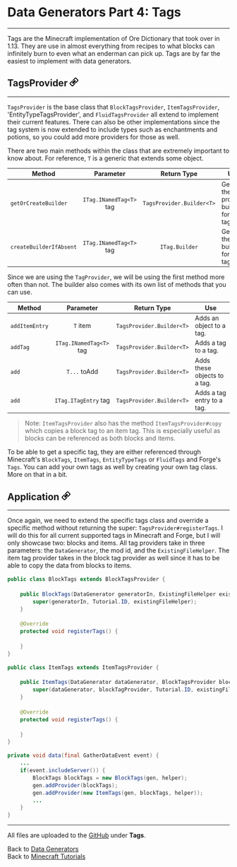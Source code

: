 ﻿# Data Generators Part 4: Tags
---

Tags are the Minecraft implementation of Ore Dictionary that took over in 1.13. They are use in almost everything from recipes to what blocks can infinitely burn to even what an enderman can pick up. Tags are by far the easiest to implement with data generators.

## <a name="tagsprovider"></a>TagsProvider <a href="#tagsprovider"><img src="../../../../images/link.png" alt="Link" style="width:20px;height:20px;"></a>
---

`TagsProvider` is the base class that `BlockTagsProvider`, `ItemTagsProvider`, 'EntityTypeTagsProvider', and `FluidTagsProvider` all extend to implement their current features. There can also be other implementations since the tag system is now extended to include types such as enchantments and potions, so you could add more providers for those as well. 

There are two main methods within the class that are extremely important to know about. For reference, `T` is a generic that extends some object.

Method | Parameter | Return Type | Use
--- | :---: | :---: | ---
`getOrCreateBuilder` | `ITag.INamedTag<T>` tag | `TagsProvider.Builder<T>` | Gets the provider builder for a tag.
`createBuilderIfAbsent` | `ITag.INamedTag<T>` tag | `ITag.Builder` | Gets the tag builder for a tag.

Since we are using the `TagProvider`, we will be using the first method more often than not. The builder also comes with its own list of methods that you can use.

Method | Parameter | Return Type | Use
--- | :---: | :---: | ---
`addItemEntry` | `T` item | `TagsProvider.Builder<T>` | Adds an object to a tag.
`addTag` | `ITag.INamedTag<T>` tag | `TagsProvider.Builder<T>` | Adds a tag to a tag.
`add` | `T...` toAdd | `TagsProvider.Builder<T>` | Adds these objects to a tag.
`add` | `ITag.ITagEntry` tag | `TagsProvider.Builder<T>` | Adds a tag entry to a tag.

> Note: `ItemTagsProvider` also has the method `ItemTagsProvider#copy` which copies a block tag to an item tag. This is especially useful as blocks can be referenced as both blocks and items.

To be able to get a specific tag, they are either referenced through Minecraft's `BlockTags`, `ItemTags`, `EntityTypeTags` or `FluidTags` and Forge's `Tags`. You can add your own tags as well by creating your own tag class. More on that in a bit.

## <a name="application"></a>Application <a href="#application"><img src="../../../../images/link.png" alt="Link" style="width:20px;height:20px;"></a>
---

Once again, we need to extend the specific tags class and override a specific method without returning the super: `TagsProvider#registerTags`. I will do this for all current supported tags in Minecraft and Forge, but I will only showcase two: blocks and items. All tag providers take in three parameters: the `DataGenerator`, the mod id, and the `ExistingFileHelper`. The item tag provider takes in the block tag provider as well since it has to be able to copy the data from blocks to items.

```java
public class BlockTags extends BlockTagsProvider {

	public BlockTags(DataGenerator generatorIn, ExistingFileHelper existingFileHelper) {
		super(generatorIn, Tutorial.ID, existingFileHelper);
	}

	@Override
	protected void registerTags() {
		
	}
}
```

```java
public class ItemTags extends ItemTagsProvider {

	public ItemTags(DataGenerator dataGenerator, BlockTagsProvider blockTagProvider, ExistingFileHelper existingFileHelper) {
		super(dataGenerator, blockTagProvider, Tutorial.ID, existingFileHelper);
	}

	@Override
	protected void registerTags() {
		
	}
}
```

```java
private void data(final GatherDataEvent event) {
	...
	if(event.includeServer()) {
		BlockTags blockTags = new BlockTags(gen, helper);
		gen.addProvider(blockTags);
		gen.addProvider(new ItemTags(gen, blockTags, helper));
		...
	}
}
```

---
All files are uploaded to the [GitHub](https://github.com/ChampionAsh5357/1.16.x-Minecraft-Tutorial/) under **Tags**.

<!-- Finish off this six part tutorial with [advancements](./advancements). -->

Back to [Data Generators](../../index#data-generators)  
Back to [Minecraft Tutorials](../../index)  